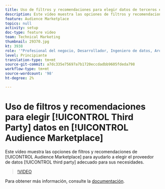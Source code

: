 ```yaml
---
title: Uso de filtros y recomendaciones para elegir datos de terceros en Audience Marketplace
description: Este vídeo muestra las opciones de filtros y recomendaciones de Audience Marketplace para ayudarle a elegir el proveedor de datos de terceros adecuado para sus necesidades.
feature: Audience Marketplace
topics: null
activity: setup
doc-type: feature video
team: Technical Marketing
thumbnail: 29370.jpg
kt: 3938
role: '"Profesional del negocio, Desarrollador, Ingeniero de datos, Arquitecto, Arquitecto de datos, Administrador, Líder"'
level: Principiante
translation-type: tm+mt
source-git-commit: a7dc335e75697a7b1720eccdadbb9605fdeda798
workflow-type: tm+mt
source-wordcount: '98'
ht-degree: 2%

---
```



# Uso de filtros y recomendaciones para elegir [!UICONTROL Third Party] datos en [!UICONTROL Audience Marketplace]

Este vídeo muestra las opciones de filtros y recomendaciones de [!UICONTROL Audience Marketplace] para ayudarlo a elegir el proveedor de datos [!UICONTROL third party] adecuado para sus necesidades.

>[!VIDEO](https://video.tv.adobe.com/v/29370/?quality=12)

Para obtener más información, consulte la [documentación](https://docs.adobe.com/content/help/en/audience-manager/user-guide/features/audience-marketplace/audience-marketplace-for-data-buyers/marketplace-data-buyers.html).
